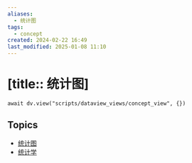 ```yaml
---
aliases:
  - 统计图
tags:
  - concept
created: 2024-02-22 16:49
last_modified: 2025-01-08 11:10
---
```


# [title:: 统计图]

```dataviewjs
await dv.view("scripts/dataview_views/concept_view", {})
```

## Topics

- [统计图](_chart_.md)
- [统计学](_statistics_.md)
